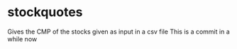 # stockquotes
Gives the CMP of the stocks given as input in a csv file
This is a commit in a while now